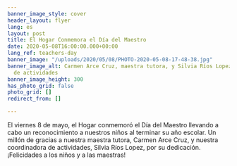 ```yaml
---
banner_image_style: cover
header_layout: flyer
lang: es
layout: post
title: El Hogar Conmemora el Día del Maestro
date: 2020-05-08T16:00:00.000+00:00
lang_ref: teachers-day
banner_image: "/uploads/2020/05/08/PHOTO-2020-05-08-17-48-38.jpg"
banner_image_alt: Carmen Arce Cruz, maestra tutora, y Silvia Ríos Lopez, coordinadora
  de actividades
banner_image_height: 300
has_photo_grid: false
photo_grid: []
redirect_from: []

---
```

El viernes 8 de mayo, el Hogar conmemoró el Día del Maestro llevando a cabo un reconocimiento a nuestros niños al terminar su año escolar. Un millón de gracias a nuestra maestra tutora, Carmen Arce Cruz, y nuestra coordinadora de actividades, Silvia Ríos Lopez, por su dedicación. ¡Felicidades a los niños y a las maestras!
